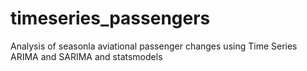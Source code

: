 # timeseries_passengers

Analysis of seasonla aviational passenger changes using Time Series ARIMA and SARIMA and statsmodels
